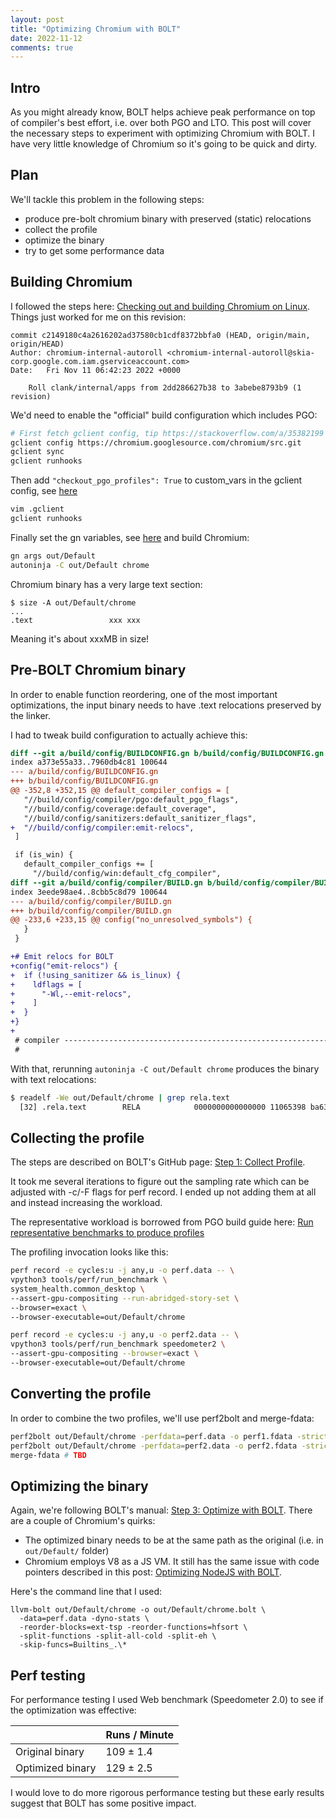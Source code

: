 ```yaml
---
layout: post
title: "Optimizing Chromium with BOLT"
date: 2022-11-12
comments: true
---
```

## Intro
As you might already know, BOLT helps achieve peak performance on top of compiler's best effort, i.e. over both PGO and LTO.
This post will cover the necessary steps to experiment with optimizing Chromium with BOLT. 
I have very little knowledge of Chromium so it's going to be quick and dirty.

## Plan
We'll tackle this problem in the following steps:
- produce pre-bolt chromium binary with preserved (static) relocations
- collect the profile
- optimize the binary
- try to get some performance data

## Building Chromium
I followed the steps here: [Checking out and building Chromium on Linux](https://chromium.googlesource.com/chromium/src/+/main/docs/linux/build_instructions.md).
Things just worked for me on this revision:
```
commit c2149180c4a2616202ad37580cb1cdf8372bbfa0 (HEAD, origin/main, origin/HEAD)
Author: chromium-internal-autoroll <chromium-internal-autoroll@skia-corp.google.com.iam.gserviceaccount.com>
Date:   Fri Nov 11 06:42:23 2022 +0000

    Roll clank/internal/apps from 2dd286627b38 to 3abebe8793b9 (1 revision)
```

We'd need to enable the "official" build configuration which includes PGO:

```bash
# First fetch gclient config, tip https://stackoverflow.com/a/35382199
gclient config https://chromium.googlesource.com/chromium/src.git
gclient sync
gclient runhooks
```

Then add `"checkout_pgo_profiles": True` to custom_vars in the gclient config, see [here](https://chromium.googlesource.com/chromium/src.git/+/refs/heads/main/docs/pgo.md#generating-pgo-profiles)
```bash
vim .gclient
gclient runhooks
```

Finally set the gn variables, see [here](https://chromium.googlesource.com/chromium/src/+/main/docs/linux/build_instructions.md#smaller-builds) and
build Chromium:
```bash
gn args out/Default
autoninja -C out/Default chrome
```

Chromium binary has a very large text section:
```
$ size -A out/Default/chrome
...
.text                 xxx xxx
```
Meaning it's about xxxMB in size!

## Pre-BOLT Chromium binary
In order to enable function reordering, one of the most important optimizations, the input binary needs to have .text relocations 
preserved by the linker.

I had to tweak build configuration to actually achieve this:
```diff
diff --git a/build/config/BUILDCONFIG.gn b/build/config/BUILDCONFIG.gn
index a373e55a33..7960db4c81 100644
--- a/build/config/BUILDCONFIG.gn
+++ b/build/config/BUILDCONFIG.gn
@@ -352,8 +352,15 @@ default_compiler_configs = [
   "//build/config/compiler/pgo:default_pgo_flags",
   "//build/config/coverage:default_coverage",
   "//build/config/sanitizers:default_sanitizer_flags",
+  "//build/config/compiler:emit-relocs",
 ]

 if (is_win) {
   default_compiler_configs += [
     "//build/config/win:default_cfg_compiler",
diff --git a/build/config/compiler/BUILD.gn b/build/config/compiler/BUILD.gn
index 3eede98ae4..8cbb5c8d79 100644
--- a/build/config/compiler/BUILD.gn
+++ b/build/config/compiler/BUILD.gn
@@ -233,6 +233,15 @@ config("no_unresolved_symbols") {
   }
 }

+# Emit relocs for BOLT
+config("emit-relocs") {
+  if (!using_sanitizer && is_linux) {
+    ldflags = [
+      "-Wl,--emit-relocs",
+    ]
+  }
+}
+
 # compiler ---------------------------------------------------------------------
 #
 ```
 
 With that, rerunning `autoninja -C out/Default chrome` produces the binary with text relocations:
 
```bash
$ readelf -We out/Default/chrome | grep rela.text
  [32] .rela.text        RELA            0000000000000000 11065398 ba63780 18   I 45  16  8
```
 
## Collecting the profile
The steps are described on BOLT's GitHub page: [Step 1: Collect Profile](https://github.com/llvm/llvm-project/tree/main/bolt#step-1-collect-profile).

It took me several iterations to figure out the sampling rate which can be adjusted with -c/-F flags for perf record.
I ended up not adding them at all and instead increasing the workload.

The representative workload is borrowed from PGO build guide here: [Run representative benchmarks to produce profiles](https://chromium.googlesource.com/chromium/src.git/+/refs/heads/main/docs/pgo.md#generating-pgo-profiles)

The profiling invocation looks like this:
```bash
perf record -e cycles:u -j any,u -o perf.data -- \
vpython3 tools/perf/run_benchmark \
system_health.common_desktop \
--assert-gpu-compositing --run-abridged-story-set \
--browser=exact \
--browser-executable=out/Default/chrome

perf record -e cycles:u -j any,u -o perf2.data -- \
vpython3 tools/perf/run_benchmark speedometer2 \
--assert-gpu-compositing --browser=exact \
--browser-executable=out/Default/chrome
```

## Converting the profile
In order to combine the two profiles, we'll use perf2bolt and merge-fdata:
```bash
perf2bolt out/Default/chrome -perfdata=perf.data -o perf1.fdata -strict=0
perf2bolt out/Default/chrome -perfdata=perf2.data -o perf2.fdata -strict=0
merge-fdata # TBD

```

## Optimizing the binary
Again, we're following BOLT's manual: [Step 3: Optimize with BOLT](https://github.com/llvm/llvm-project/tree/main/bolt#step-3-optimize-with-bolt).
There are a couple of Chromium's quirks:
- The optimized binary needs to be at the same path as the original (i.e. in `out/Default/` folder)
- Chromium employs V8 as a JS VM. It still has the same issue with code pointers described in this post: [Optimizing NodeJS with BOLT](https://aaupov.github.io/blog/2020/10/08/bolt-nodejs).

Here's the command line that I used:
```
llvm-bolt out/Default/chrome -o out/Default/chrome.bolt \
  -data=perf.data -dyno-stats \
  -reorder-blocks=ext-tsp -reorder-functions=hfsort \
  -split-functions -split-all-cold -split-eh \
  -skip-funcs=Builtins_.\*
```

## Perf testing
For performance testing I used Web benchmark (Speedometer 2.0) to see if the optimization was effective:


| | Runs / Minute |
|--|--|
| Original binary | 109 ± 1.4 |
| Optimized binary | 129 ± 2.5 |

I would love to do more rigorous performance testing but these early results suggest that BOLT has some positive impact.
